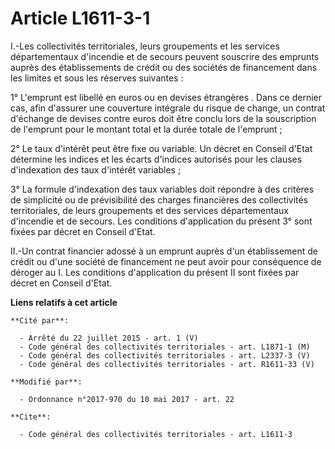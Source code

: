 # Article L1611-3-1

I.-Les collectivités territoriales, leurs groupements et les services départementaux d'incendie et de secours peuvent
souscrire des emprunts auprès des établissements de crédit ou des sociétés de financement dans les limites et sous les
réserves suivantes :

1° L'emprunt est libellé en euros ou en devises étrangères . Dans ce dernier cas, afin d'assurer une couverture intégrale du
risque de change, un contrat d'échange de devises contre euros doit être conclu lors de la souscription de l'emprunt pour le
montant total et la durée totale de l'emprunt ;

2° Le taux d'intérêt peut être fixe ou variable. Un décret en Conseil d'Etat détermine les indices et les écarts d'indices
autorisés pour les clauses d'indexation des taux d'intérêt variables ;

3° La formule d'indexation des taux variables doit répondre à des critères de simplicité ou de prévisibilité des charges
financières des collectivités territoriales, de leurs groupements et des services départementaux d'incendie et de secours.
Les conditions d'application du présent 3° sont fixées par décret en Conseil d'Etat.

II.-Un contrat financier adossé à un emprunt auprès d'un établissement de crédit ou d'une société de financement ne peut
avoir pour conséquence de déroger au I. Les conditions d'application du présent II sont fixées par décret en Conseil d'Etat.

**Liens relatifs à cet article**

	**Cité par**:

	  - Arrêté du 22 juillet 2015 - art. 1 (V)
	  - Code général des collectivités territoriales - art. L1871-1 (M)
	  - Code général des collectivités territoriales - art. L2337-3 (V)
	  - Code général des collectivités territoriales - art. R1611-33 (V)

	**Modifié par**:

	  - Ordonnance n°2017-970 du 10 mai 2017 - art. 22

	**Cite**:

	  - Code général des collectivités territoriales - art. L1611-3
